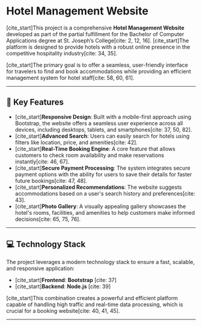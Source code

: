 # Hotel Management Website

[cite_start]This project is a comprehensive **Hotel Management Website** developed as part of the partial fulfillment for the Bachelor of Computer Applications degree at St. Joseph’s College[cite: 2, 12, 16]. [cite_start]The platform is designed to provide hotels with a robust online presence in the competitive hospitality industry[cite: 34, 35].

[cite_start]The primary goal is to offer a seamless, user-friendly interface for travelers to find and book accommodations while providing an efficient management system for hotel staff[cite: 58, 60, 61].

---

## 🚀 Key Features

* [cite_start]**Responsive Design**: Built with a mobile-first approach using Bootstrap, the website offers a seamless user experience across all devices, including desktops, tablets, and smartphones[cite: 37, 50, 82].
* [cite_start]**Advanced Search**: Users can easily search for hotels using filters like location, price, and amenities[cite: 42].
* [cite_start]**Real-Time Booking Engine**: A core feature that allows customers to check room availability and make reservations instantly[cite: 46, 67].
* [cite_start]**Secure Payment Processing**: The system integrates secure payment options with the ability for users to save their details for faster future bookings[cite: 47, 48].
* [cite_start]**Personalized Recommendations**: The website suggests accommodations based on a user's search history and preferences[cite: 43].
* [cite_start]**Photo Gallery**: A visually appealing gallery showcases the hotel's rooms, facilities, and amenities to help customers make informed decisions[cite: 65, 75, 76].

---

## 💻 Technology Stack

The project leverages a modern technology stack to ensure a fast, scalable, and responsive application:

* [cite_start]**Frontend**: **Bootstrap** [cite: 37]
* [cite_start]**Backend**: **Node.js** [cite: 39]

[cite_start]This combination creates a powerful and efficient platform capable of handling high traffic and real-time data processing, which is crucial for a booking website[cite: 40, 41, 45].

---
